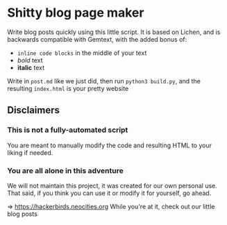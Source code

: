 # Shitty blog page maker

Write blog posts quickly using this little script. It is based on Lichen, and is backwards compatible with Gemtext, with the added bonus of:
- `inline code blocks` in the middle of your text
- *bold* text
- __italic__ text

Write in `post.md` like we just did, then run `python3 build.py`, and the resulting `index.html` is your pretty website

## Disclaimers

### This is not a fully-automated script

You are meant to manually modify the code and resulting HTML to your liking if needed.

### You are all alone in this adventure

We will not maintain this project, it was created for our own personal use. That said, if you think you can use it or modify it for yourself, go ahead.

=> https://hackerbirds.neocities.org While you're at it, check out our little blog posts